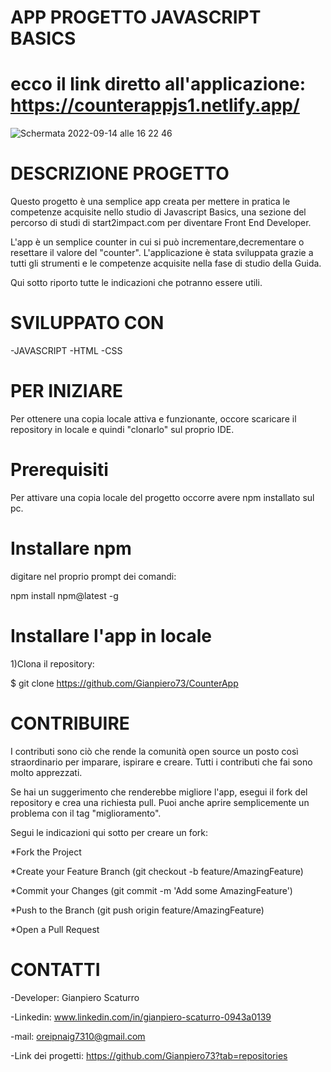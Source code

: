 # APP PROGETTO JAVASCRIPT BASICS

# ecco il link diretto all'applicazione: https://counterappjs1.netlify.app/

![Schermata 2022-09-14 alle 16 22 46](https://user-images.githubusercontent.com/80164691/190181241-5080701d-a067-4b71-a1c2-ed29c46bedcf.png)


# DESCRIZIONE PROGETTO
Questo progetto è una semplice app creata per mettere in pratica le competenze acquisite nello studio di Javascript Basics, una sezione del percorso di studi di start2impact.com per diventare Front End Developer. 

L'app è un semplice counter in cui si può incrementare,decrementare o resettare il valore del "counter".
L'applicazione è stata sviluppata grazie a tutti gli strumenti e le competenze acquisite nella fase di studio della Guida.

Qui sotto riporto tutte le indicazioni che potranno essere utili.
 
# SVILUPPATO CON

-JAVASCRIPT
-HTML
-CSS

# PER INIZIARE
Per ottenere una copia locale attiva e funzionante, occore scaricare il repository in locale e quindi "clonarlo" sul proprio IDE.

# Prerequisiti
Per attivare una copia locale del progetto occorre avere npm installato sul pc.

# Installare npm
digitare nel proprio prompt dei comandi: 

npm install npm@latest -g
  
# Installare l'app in locale

1)Clona il  repository:

$ git clone https://github.com/Gianpiero73/CounterApp

# CONTRIBUIRE
I contributi sono ciò che rende la comunità open source un posto così straordinario per imparare, ispirare e creare. Tutti i contributi che fai sono molto apprezzati.


Se hai un suggerimento che renderebbe migliore l'app, esegui il fork del repository e crea una richiesta pull. Puoi anche aprire semplicemente un problema con il tag "miglioramento".

Segui le indicazioni qui sotto per creare un fork:


*Fork the Project

*Create your Feature Branch (git checkout -b feature/AmazingFeature)

*Commit your Changes (git commit -m 'Add some AmazingFeature')

*Push to the Branch (git push origin feature/AmazingFeature)

*Open a Pull Request



# CONTATTI

-Developer: Gianpiero Scaturro 

-Linkedin: www.linkedin.com/in/gianpiero-scaturro-0943a0139 

-mail: oreipnaig7310@gmail.com

-Link dei progetti: https://github.com/Gianpiero73?tab=repositories

